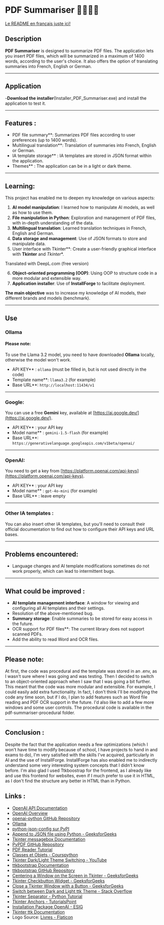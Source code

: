 # PDF Summariser  🤖🇦🇮📖

[Le README en français juste ici!](README.fr.md)

## Description  
**PDF Summariser** is designed to summarize PDF files. The application lets you insert PDF files, which will be summarized in a maximum of 1400 words, according to the user's choice. It also offers the option of translating summaries into French, English or German.

---

## Application

-**Download the installer**(Installer_PDF_Summariser.exe) and install the application to test it.

---

## Features :  
- PDF file summary**: Summarizes PDF files according to user preferences (up to 1400 words).  
- Multilingual translation**: Translation of summaries into French, English or German.  
- IA template storage** : IA templates are stored in JSON format within the application.  
- Themes** : The application can be in a light or dark theme.  

---

## Learning:  
This project has enabled me to deepen my knowledge on various aspects:  
1. **AI model manipulation**: I learned how to manipulate AI models, as well as how to use them.  
2. **File manipulation in Python**: Exploration and management of PDF files, with in-depth understanding of the data.  
3. **Multilingual translation**: Learned translation techniques in French, English and German.  
4. **Data storage and management**: Use of JSON formats to store and manipulate data.  
5. User interface with Tkinter**: Create a user-friendly graphical interface with **Tkinter** and *Tkinter**.

Translated with DeepL.com (free version)

6. **Object-oriented programming (OOP)**: Using OOP to structure code in a more modular and extensible way.  
7. **Application installer**: Use of **InstallForge** to facilitate deployment. 

**The main objective** was to increase my knowledge of AI models, their different brands and models (benchmark).

---

## Use

### Ollama 
#### Please note:  
To use the Llama 3.2 model, you need to have downloaded **Ollama** locally, otherwise the model won't work.  

- API KEY** : `ollama` (must be filled in, but is not used directly in the code)  
- Template name**: `llama3.2` (for example)  
- Base URL**: `http://localhost:11434/v1`

---

### Google:  
You can use a free **Gemini** key, available at [https://ai.google.dev/](https://ai.google.dev/).  
- API KEY** : your API key  
- Model name** : `gemini-1.5-flash` (for example)  
- Base URL**: `https://generativelanguage.googleapis.com/v1beta/openai/`

---

### OpenAI:  
You need to get a key from [https://platform.openai.com/api-keys](https://platform.openai.com/api-keys).
- API KEY** : your API key  
- Model name** : `gpt-4o-mini` (for example)  
- Base URL** : leave empty  

---

### Other IA templates :  
You can also insert other IA templates, but you'll need to consult their official documentation to find out how to configure their API keys and URL bases.

---

## Problems encountered:  
- Language changes and AI template modifications sometimes do not work properly, which can lead to intermittent bugs.

---

## What could be improved :  
- **AI template management interface**: A window for viewing and configuring all AI templates and their settings.  
- Resolution of the above-mentioned bug.  
- **Summary storage**: Enable summaries to be stored for easy access in the future.  
- OCR support for PDF files**: The current library does not support scanned PDFs.  
- Add the ability to read Word and OCR files.

---
## Please note:
At first, the code was procedural and the template was stored in an .env, as I wasn't sure where I was going and was testing. Then I decided to switch to an object-oriented approach when I saw that I was going a bit further. This meant that the code was more modular and extensible. For example, I could easily add extra functionality. In fact, I don't think I'll be modifying the code any time soon, but if I do, I plan to add features such as Word file reading and PDF OCR support in the future. I'd also like to add a few more windows and some user controls.
The procedural code is available in the pdf-summariser-procedural folder.

---

## Conclusion : 
Despite the fact that the application needs a few optimizations (which I won't have time to modify because of school, I have projects to hand in and exams to do), I'm very satisfied with the skills I've acquired, particularly in AI and the use of InstallForge. InstallForge has also enabled me to indirectly understand some very interesting system concepts that I didn't know before. I'm also glad I used Ttkboostrap for the frontend, as I already like and use this frontend for websites, even if I much prefer to use it in HTML, as I don't find the structure any better in HTML than in Python.

## Links :
- [OpenAI API Documentation](https://platform.openai.com/docs/api-reference/introduction)
- [OpenAI Overview](https://platform.openai.com/docs/overview)
- [openai-python GitHub Repository](https://github.com/openai/openai-python)
- [Ollama](https://ollama.com/)
- [python-json-config sur PyPI](https://pypi.org/project/python-json-config/)
- [Append to JSON file using Python - GeeksforGeeks](https://www.geeksforgeeks.org/append-to-json-file-using-python/)
- [Tkinter messagebox Documentation](https://docs.python.org/3/library/tkinter.messagebox.html)
- [PyPDF GitHub Repository](https://github.com/py-pdf/pypdf)
- [PDF Reader Tutorial](https://pdfreader.readthedocs.io/en/latest/tutorial.html)
- [Classes et Objets - Courspython](https://courspython.com/classes-et-objets.html)
- [Tkinter Dark/Light Theme Switching - YouTube](https://www.youtube.com/watch?v=PIaccbMT6fo)
- [ttkbootstrap Documentation](https://ttkbootstrap.readthedocs.io)
- [ttkbootstrap GitHub Repository](https://github.com/israel-dryer/ttkbootstrap)
- [Centering a Window on the Screen in Tkinter - GeeksforGeeks](https://www.geeksforgeeks.org/how-to-center-a-window-on-the-screen-in-tkinter/)
- [Tkinter Checkbutton Widget - GeeksforGeeks](https://www.geeksforgeeks.org/python-tkinter-checkbutton-widget/)
- [Close a Tkinter Window with a Button - GeeksforGeeks](https://www.geeksforgeeks.org/how-to-close-a-tkinter-window-with-a-button/)
- [Switch between Dark and Light ttk Theme - Stack Overflow](https://stackoverflow.com/questions/66576662/how-to-switch-between-dark-and-light-ttk-theme)
- [Tkinter Separator - Python Tutorial](https://www.pythontutorial.net/tkinter/tkinter-separator/)
- [Tkinter Anchors - TutorialsPoint](https://www.tutorialspoint.com/python/tk_anchors.htm)
- [Installation Package OpenAI - ESIG](https://esig.degroote.ch/mardi-3-decembre-2024/pratique-api/installation-package-openai-et-test)
- [Tkinter ttk Documentation](https://docs.python.org/fr/3.13/library/tkinter.ttk.html)
- Logo Source: [Livres - Flaticon](https://www.flaticon.com/fr/chercher?word=livre)